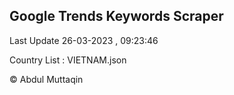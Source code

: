 

## Google Trends Keywords Scraper 
 
Last Update 26-03-2023 , 09:23:46

Country List :
VIETNAM.json



© Abdul Muttaqin 
